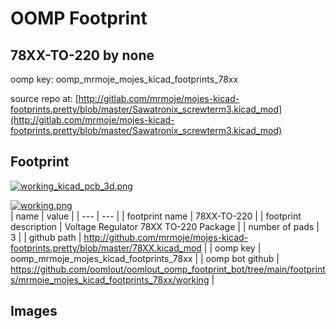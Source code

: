 # OOMP Footprint  
## 78XX-TO-220  by none  
  
oomp key: oomp_mrmoje_mojes_kicad_footprints_78xx  
  
source repo at: [http://gitlab.com/mrmoje/mojes-kicad-footprints.pretty/blob/master/Sawatronix_screwterm3.kicad_mod](http://gitlab.com/mrmoje/mojes-kicad-footprints.pretty/blob/master/Sawatronix_screwterm3.kicad_mod)  
## Footprint  
  
[![working_kicad_pcb_3d.png](working_kicad_pcb_3d_600.png)](working_kicad_pcb_3d.png)  
  
[![working.png](working_600.png)](working.png)  
| name | value | 
| --- | --- | 
| footprint name | 78XX-TO-220 | 
| footprint description | Voltage Regulator 78XX TO-220 Package | 
| number of pads | 3 | 
| github path | http://github.com/mrmoje/mojes-kicad-footprints.pretty/blob/master/78XX.kicad_mod | 
| oomp key | oomp_mrmoje_mojes_kicad_footprints_78xx | 
| oomp bot github | https://github.com/oomlout/oomlout_oomp_footprint_bot/tree/main/footprints/mrmoje_mojes_kicad_footprints_78xx/working | 
## Images  
